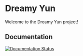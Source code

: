 # Dreamy Yun

Welcome to the Dreamy Yun project!

## Documentation

[![Documentation Status](https://readthedocs.org/projects/exe/badge/?version=latest)](https://exe.readthedocs.io/en/latest/)
